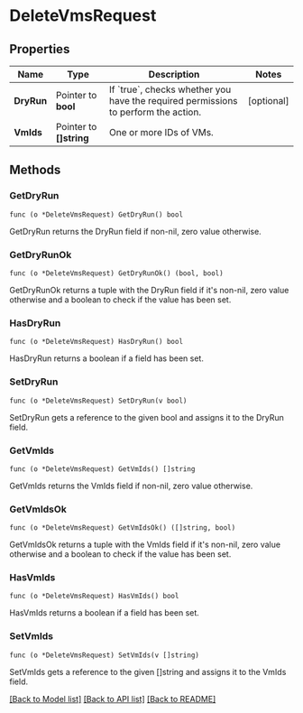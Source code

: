 # DeleteVmsRequest

## Properties

Name | Type | Description | Notes
------------ | ------------- | ------------- | -------------
**DryRun** | Pointer to **bool** | If &#x60;true&#x60;, checks whether you have the required permissions to perform the action. | [optional] 
**VmIds** | Pointer to **[]string** | One or more IDs of VMs. | 

## Methods

### GetDryRun

`func (o *DeleteVmsRequest) GetDryRun() bool`

GetDryRun returns the DryRun field if non-nil, zero value otherwise.

### GetDryRunOk

`func (o *DeleteVmsRequest) GetDryRunOk() (bool, bool)`

GetDryRunOk returns a tuple with the DryRun field if it's non-nil, zero value otherwise
and a boolean to check if the value has been set.

### HasDryRun

`func (o *DeleteVmsRequest) HasDryRun() bool`

HasDryRun returns a boolean if a field has been set.

### SetDryRun

`func (o *DeleteVmsRequest) SetDryRun(v bool)`

SetDryRun gets a reference to the given bool and assigns it to the DryRun field.

### GetVmIds

`func (o *DeleteVmsRequest) GetVmIds() []string`

GetVmIds returns the VmIds field if non-nil, zero value otherwise.

### GetVmIdsOk

`func (o *DeleteVmsRequest) GetVmIdsOk() ([]string, bool)`

GetVmIdsOk returns a tuple with the VmIds field if it's non-nil, zero value otherwise
and a boolean to check if the value has been set.

### HasVmIds

`func (o *DeleteVmsRequest) HasVmIds() bool`

HasVmIds returns a boolean if a field has been set.

### SetVmIds

`func (o *DeleteVmsRequest) SetVmIds(v []string)`

SetVmIds gets a reference to the given []string and assigns it to the VmIds field.


[[Back to Model list]](../README.md#documentation-for-models) [[Back to API list]](../README.md#documentation-for-api-endpoints) [[Back to README]](../README.md)


